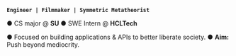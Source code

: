 **`Engineer | Filmmaker | Symmetric Metatheorist`**

● CS major @ **SU**
● SWE Intern @ **HCLTech**

● Focused on building applications & APIs to better liberate society. 
● **Aim:** Push beyond mediocrity.
